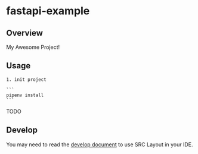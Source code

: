 # fastapi-example

## Overview

My Awesome Project!

## Usage

    1. init project
    
    ```
    pipenv install
    ```

TODO

## Develop

You may need to read the [develop document](./docs/development.md) to use SRC Layout in your IDE.
